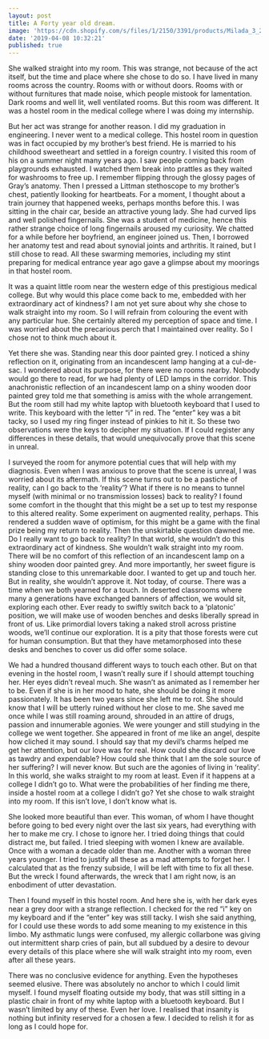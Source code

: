 ```yaml
---
layout: post
title: A Forty year old dream.
image: 'https://cdn.shopify.com/s/files/1/2150/3391/products/Milada_3_2048x.jpg'
date: '2019-04-08 10:32:21'
published: true
---
```

She walked straight into my room. This was strange, not because of the act itself, but the time and place where she chose to do so. I have lived in many rooms across the country. Rooms with or without doors. Rooms with or without furnitures that made noise, which people mistook for lamentation. Dark rooms and well lit, well ventilated rooms. But this room was different. It was a hostel room in the medical college where I was doing my internship.

But her act was strange for another reason. I did my graduation in engineering. I never went to a medical college. This hostel room in question was in fact occupied by my brother’s best friend. He is married to his childhood sweetheart and settled in a foreign country. I visited this room of his on a summer night many years ago. I saw people coming back from playgrounds exhausted. I watched them break into prattles as they waited for washrooms to free up. I remember flipping through the glossy pages of Gray’s anatomy. Then I pressed a Littman stethoscope to my brother’s chest, patiently llooking for heartbeats. For a moment, I thought about a train journey that happened weeks, perhaps months before this. I was sitting in the chair car, beside an attractive young lady. She had curved lips and well polished fingernails. She was a student of medicine, hence this rather strange choice of long fingernails aroused my curiosity. We chatted for a while before her boyfriend, an engineer joined us. Then, I borrowed her anatomy test and read about synovial joints and arthritis. It rained, but I still chose to read. All these swarming memories, including my stint preparing for medical entrance year ago gave a glimpse about my moorings in that hostel room. 

It was a quaint little room near the western edge of this prestigious medical college. But why would this place come back to me, embedded with her extraordinary act of kindness? I am not yet sure about why she chose to walk straight into my room. So I will refrain from colouring the event with any particular hue. She certainly altered my perception of space and time. I was worried about the precarious perch that I maintained over reality. So I chose not to think much about it.

Yet there she was. Standing near this door painted grey. I noticed a shiny reflection on it, originating from an incandescent lamp hanging at a cul-de-sac. I wondered about its purpose, for there were no rooms nearby. Nobody would go there to read, for we had plenty of LED lamps in the corridor. This anachronistic reflection of an incandescent lamp on a shiny wooden door painted grey told me that something is amiss with the whole arrangement. But the room still had my white laptop with bluetooth keyboard that I used to write. This keyboard with the letter “i” in red. The “enter” key was a bit tacky, so I used my ring finger instead of pinkies to hit it. So these two observations were the keys to decipher my situation. If I could register any differences in these details, that would unequivocally prove that this scene in unreal. 

I surveyed the room for anymore potential cues that will help with my diagnosis. Even when I was anxious to prove that the scene is unreal, I was worried about its aftermath. If this scene turns out to be a pastiche of reality, can I go back to the ‘reality’? What if there is no means to tunnel myself (with minimal or no transmission losses) back to reality? I found some comfort in the thought that this might be a set up to test my response to this altered reality. Some experiment on augmented reality, perhaps. This rendered a sudden wave of optimism, for this might be a game with the final prize being my return to reality.
Then the unskirtable question dawned me. Do I really want to go back to reality? In that world, she wouldn’t do this extraordinary act of kindness. She wouldn’t walk straight into my room. There will be no comfort of this reflection of an incandescent lamp on a shiny wooden door painted grey. And more importantly, her sweet figure is standing close to this unremarkable door. I wanted to get up and touch her. But in reality, she wouldn’t approve it. Not today, of course. There was a time when we both yearned for a touch. In deserted classrooms where many a generations have exchanged banners of affection, we would sit, exploring each other. Ever ready to swiftly switch back to a ‘platonic’ position, we will make use of wooden benches and desks liberally spread in front of us. Like primordial lovers taking a naked stroll across pristine woods, we’ll continue our exploration. It is a pity that those forests were cut for human consumption. But that they have metamorphosed into these desks and benches to cover us did offer some solace.

We had a hundred thousand different ways to touch each other. But on that evening in the hostel room, I wasn’t really sure if I should attempt touching her. Her eyes didn’t reveal much. She wasn’t as animated as I remember her to be. Even if she is in her mood to hate, she should be doing it more passionately. It has been two years since she left me to rot. She should know that I will be utterly ruined without her close to me. She saved me once while I was still roaming around, shrouded in an attire of drugs, passion and innumerable agonies. We were younger and still studying in the college we went together. She appeared in front of me like an angel, despite how cliched it may sound. I should say that my devil’s charms helped me get her attention, but our love was for real. How could she discard our love as tawdry and expendable? How could she think that I am the sole source of her suffering? I will never know. But such are the agonies of living in ‘reality’. In this world, she walks straight to my room at least. Even if it happens at a college I didn’t go to. What were the probabilities of her finding me there, inside a hostel room at a college I didn’t go? Yet she chose to walk straight into my room. If this isn’t love, I don’t know what is.

She looked more beautiful than ever. This woman, of whom I have thought before going to bed every night over the last six years, had everything with her to make me cry. I chose to ignore her. I tried doing things that could distract me, but failed. I tried sleeping with women I knew are available. Once with a woman a decade older than me. Another with a woman three years younger. I tried to justify all these as a mad attempts to forget her. I calculated that as the frenzy subside, I will be left with time to fix all these. But the wreck I found afterwards, the wreck that I am right now, is an enbodiment of utter devastation. 

Then I found myself in this hostel room. And here she is, with her dark eyes near a grey door with a strange reflection. I checked for the red “i” key on my keyboard and if the “enter” key was still tacky. I wish she said anything, for I could use these words to add some meaning to my existence in this limbo. My asthmatic lungs were confused, my allergic collarbone was giving out intermittent sharp cries of pain, but all subdued by a desire to devour every details of this place where she will walk straight into my room, even after all these years.

There was no conclusive evidence for anything. Even the hypotheses seemed elusive. There was absolutely no anchor to which I could limit myself. I found myself floating outside my body, that was still sitting in a plastic chair in front of my white laptop with a bluetooth keyboard. But I wasn’t limited by any of these. Even her love. I realised that insanity is nothing but infinity reserved for a chosen a few. I decided to relish it for as long as I could hope for.
